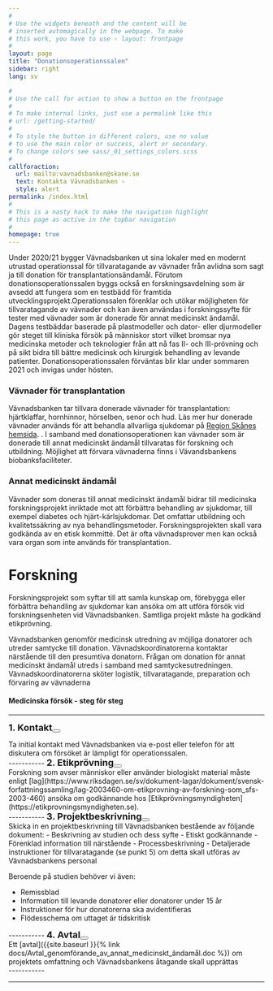 ```yaml
---
#
# Use the widgets beneath and the content will be
# inserted automagically in the webpage. To make
# this work, you have to use › layout: frontpage
#
layout: page
title: "Donationsoperationssalen"
sidebar: right
lang: sv

#
# Use the call for action to show a button on the frontpage
#
# To make internal links, just use a permalink like this
# url: /getting-started/
#
# To style the button in different colors, use no value
# to use the main color or success, alert or secondary.
# To change colors see sass/_01_settings_colors.scss
#
callforaction:
  url: mailto:vavnadsbanken@skane.se
  text: Kontakta Vävnadsbanken ›
  style: alert
permalink: /index.html
#
# This is a nasty hack to make the navigation highlight
# this page as active in the topbar navigation
#
homepage: true
---
```

Under 2020/21 bygger Vävnadsbanken ut sina lokaler med en modernt utrustad operationssal för tillvaratagande av vävnader från avlidna som sagt ja till donation för transplantationsändamål. Förutom donationsoperationssalen byggs också en forskningsavdelning som är avsedd att fungera som en testbädd för framtida utvecklingsprojekt.Operationssalen förenklar och utökar möjligheten för tillvaratagande av vävnader och kan även användas i forskningssyfte för tester med vävnader som är donerade för annat medicinskt ändamål. Dagens testbäddar baserade på plastmodeller och dator- eller djurmodeller gör steget till kliniska försök på människor stort vilket bromsar nya medicinska metoder och teknologier från att nå fas II- och III-prövning och på sikt bidra till bättre medicinsk och kirurgisk behandling av levande patienter. Donationsoperationssalen förväntas blir klar under sommaren 2021 och invigas under hösten.

### Vävnader för transplantation
Vävnadsbanken tar tillvara donerade vävnader för transplantation: hjärtklaffar, hornhinnor, hörselben, senor och hud. Läs mer hur donerade vävnader används för att behandla allvarliga sjukdomar på  [Region Skånes hemsida](https://vard.skane.se/skanes-universitetssjukhus-sus/om-oss/profilomraden/vavnadsbanken/). .  I samband med donationsoperationen kan vävnader som är donerade till annat medicinskt ändamål tillvaratas för forskning och utbildning. Möjlighet att förvara vävnaderna finns i Vävandsbankens biobanksfaciliteter.

### Annat medicinskt ändamål
Vävnader som doneras till annat medicinskt ändamål bidrar till medicinska forskningsprojekt inriktade mot att förbättra behandling av sjukdomar, till exempel diabetes och hjärt-kärlsjukdomar. Det omfattar utbildning och kvalitetssäkring av nya behandlingsmetoder. Forskningsprojekten skall vara godkända av en etisk kommitté. Det är ofta vävnadsprover men kan också vara organ som inte används för transplantation.

# Forskning
Forskningsprojekt som syftar till att samla kunskap om, förebygga eller förbättra behandling av sjukdomar kan ansöka om att utföra försök vid forskningsenheten vid Vävnadsbanken. Samtliga projekt måste ha godkänd etikprövning.

Vävnadsbanken genomför medicinsk utredning av möjliga donatorer och utreder samtycke till donation. Vävnadskoordinatorerna kontaktar närstående till den presumtiva donatorn. Frågan om donation för annat medicinskt ändamål utreds i samband med samtyckesutredningen. Vävnadskoordinatorerna sköter logistik, tillvaratagande, preparation och förvaring av vävnaderna

#### Medicinska försök - steg för steg 

-----------
<span style="font-weight: bold;font-size:18px;">1. Kontakt</span><button type="button" class="btn btn-primary btn-circle" id="steg1"><i class="fa fa-plus"></i></button>
<div class="content" id="steg1data" markdown="1">              
Ta initial kontakt med Vävnadsbanken via e-post eller telefon för att diskutera om försöket är lämpligt för operationssalen.  
</div>
-----------
<span style="font-weight: bold;font-size:18px;">2. Etikprövning</span><button type="button" class="btn btn-primary btn-circle" id="steg2"><i class="fa fa-plus"></i></button>
<div class="content" id="steg2data" markdown="1">              
Forskning som avser människor eller använder biologiskt material måste enligt [lag](https://www.riksdagen.se/sv/dokument-lagar/dokument/svensk-forfattningssamling/lag-2003460-om-etikprovning-av-forskning-som_sfs-2003-460) ansöka om godkännande hos [Etikprövningsmyndigheten](https://etikprovningsmyndigheten.se). 
</div>
-----------     
<span style="font-weight: bold;font-size:18px;">3. Projektbeskrivning</span><button type="button" class="btn btn-primary btn-circle" id="steg3"><i class="fa fa-plus"></i></button>
<div class="content" id="steg3data" markdown="1">          
Skicka in en projektbeskrivning till Vävnadsbanken bestående av följande dokument:
-	Beskrivning av studien och dess syfte
-	Etiskt godkännande
-	Förenklad information till närstående
-	Processbeskrivning
-	Detaljerade instruktioner för tillvaratagande (se punkt 5) om detta skall utföras av Vävnadsbankens personal


Beroende på studien behöver vi även:
- Remissblad
- Information till levande donatorer eller donatorer under 15 år
- Instruktioner för hur donatorerna ska avidentifieras
- Flödesschema om uttaget är tidskritisk
</div>
-----------
<span style="font-weight: bold;font-size:18px;">4. Avtal</span><button type="button" class="btn btn-primary btn-circle" id="steg4"><i class="fa fa-plus"></i></button>
<div class="content" id="steg4data" markdown="1">                   
Ett [avtal]({{site.baseurl }}{% link docs/Avtal_genomförande_av_annat_medicinskt_ändamål.doc %}) om projektets omfattning och Vävnadsbankens åtagande skall upprättas
</div>
-----------

-----------
